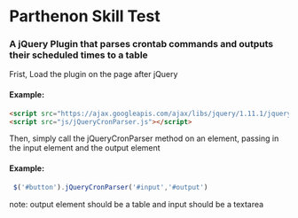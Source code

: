 # Parthenon Skill Test
### A jQuery Plugin that parses crontab commands and outputs their scheduled times to a table
Frist, Load the plugin on the page after jQuery
#### Example:
```html
<script src="https://ajax.googleapis.com/ajax/libs/jquery/1.11.1/jquery.min.js"></script>
<script src="js/jQueryCronParser.js"></script>
```
Then, simply call the jQueryCronParser method on an element, passing in the input element and the output element
#### Example:
```javascript
 $('#button').jQueryCronParser('#input','#output')
```
note: output element should be a table and input should be a textarea


